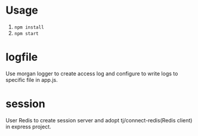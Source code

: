 
# Usage

1. `npm install`
2. `npm start`

# logfile

Use morgan logger to create access log and configure to write logs to specific file in app.js.

# session

User Redis to create session server and adopt tj/connect-redis(Redis client) in express project.
